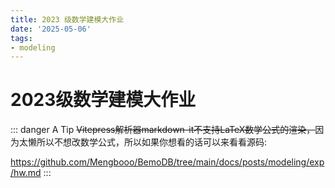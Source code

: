 ```yaml
---
title: 2023 级数学建模大作业
date: '2025-05-06'
tags:
- modeling
---
```


<!-- # 2023 级数学建模大作业

> 选题为 C：按照课堂讲授的内容，对第 9 章中所介绍的算法（最速下降法、牛顿法、
> DFP 算法、BFGS 算法、FR 算法中选取其中 3 个）编程或者调用库函数实现，
> 并给出具体算例。

## 1.案例

求函数 $f (x) = 2x_1^2+x_2^2$ 的极小点。

设初始点为 $x_0=(1, 1)$，$\epsilon = \cfrac {1}{10}$。

## 2.DFP 算法

### 2.1.原理

DFP 算法是一种拟牛顿法，用于求解无约束优化问题。其基本思想是通过迭代地构造一个近似的海森矩阵的逆矩阵（用  $\mathbf{H}_k$  表示第  k  次迭代的近似海森逆矩阵），利用这个近似矩阵来确定搜索方向，从而逐步逼近函数的极小点。该算法避免了直接计算复杂的海森矩阵及其逆矩阵，而是通过每次迭代中函数梯度的变化信息来更新近似矩阵，在一定程度上提高了计算效率。

DFP 算法基本步骤如下：

1. **初始化**：
   - 给定初始点 $\mathbf{x}_0$，设定精度要求 $\epsilon > 0$，初始的近似海森逆矩阵 $\mathbf{H}_0$ 通常设为单位矩阵 $\mathbf{I}$，迭代次数 $k = 0$。
2. **计算梯度**：计算当前点 $\mathbf{x}_k$ 处的函数梯度 $\mathbf{g}_k = \nabla f(\mathbf{x}_k)$。
3. **判断终止条件**：如果 $\|\mathbf{g}_k\| < \epsilon$，则停止迭代，当前点 $\mathbf{x}_k$ 即为近似极小点；否则继续下一步。
4. **确定搜索方向**：计算搜索方向 $\mathbf{p}_k = -\mathbf{H}_k \mathbf{g}_k$。
5. **确定步长**：通过一维搜索（如黄金分割法、二次插值法等）确定合适的步长 $\alpha_k$，使得 $f(\mathbf{x}_k + \alpha_k \mathbf{p}_k)$ 取得极小值。
6. **更新点的位置**：计算新的点 $\mathbf{x}_{k + 1} = \mathbf{x}_k + \alpha_k \mathbf{p}_k$。
7. **计算梯度变化量和位置变化量**：计算 $\mathbf{y}_k = \nabla f(\mathbf{x}_{k + 1}) - \nabla f(\mathbf{x}_k)$ 和 $\mathbf{s}_k = \mathbf{x}_{k + 1} - \mathbf{x}_k$。
8. **更新近似海森逆矩阵**：根据 DFP 公式更新近似海森逆矩阵：
   $$ \mathbf{H}\_{k + 1} = \mathbf{H}\_k + \frac{\mathbf{s}\_k \mathbf{s}\_k^T}{\mathbf{s}\_k^T \mathbf{y}\_k} - \frac{\mathbf{H}\_k \mathbf{y}\_k \mathbf{y}\_k^T \mathbf{H}\_k}{\mathbf{y}\_k^T \mathbf{H}\_k \mathbf{y}\_k} $$
9. **迭代更新**：令 $k = k + 1$，返回步骤 2 继续迭代。

### 2.2.解答

采用 Python，编程如下：

```py
import numpy as np

# 定义函数 f(x)
def f(x):
    return 2 * x[0] ** 2 + x[1] ** 2

# 定义梯度计算函数
def grad_f(x):
    return np.array([4 * x[0], 2 * x[1]])

# DFP 算法实现
def dfp_method(f, grad_f, initial_x, epsilon, max_iter=1000):
    """
    使用 DFP 算法寻找函数的极小点。

    参数:
    f (callable): 目标函数。
    grad_f (callable): 目标函数的梯度函数。
    initial_x (np.ndarray): 初始点。
    epsilon (float): 收敛阈值。
    max_iter (int): 最大迭代次数，默认为 1000。

    返回:
    np.ndarray: 近似极小点。
    list: 迭代过程中所有点的列表。
    """
    x = initial_x
    n = len(x)
    H = np.eye(n)  # 初始化逆 Hessian 矩阵为单位矩阵
    g = grad_f(x)
    history = [x]  # 用于存储迭代过程中的 x 值

    # 固定步长
    ALPHA = 0.1
    # 避免除零的小正数
    EPSILON_DIV = 1e-10

    for _ in range(max_iter):
        if np.linalg.norm(g) < epsilon:  # 检查收敛性
            break

        # 计算搜索方向
        p = -np.dot(H, g)

        # 更新 x 值
        x_new = x + ALPHA * p
        g_new = grad_f(x_new)
        s = x_new - x
        y = g_new - g

        # 计算点积
        sy = np.dot(s, y)
        if sy == 0:
            sy += EPSILON_DIV

        Hs = np.dot(H, s)
        sHs = np.dot(s, Hs)

        # DFP 更新公式
        H = H + np.outer(s, s) / sy - np.outer(Hs, Hs) / sHs

        # 为下一次迭代做准备
        x = x_new
        g = g_new
        history.append(x)

    return x, history

# 初始点
initial_x = np.array([1, 1])
# 收敛阈值
epsilon = 1 / 10

# 执行 DFP 算法
optimal_x, history = dfp_method(f, grad_f, initial_x, epsilon)

print("极小点:", optimal_x)
```

输出结果如下：

```py
极小点: [0.0014867  0.04557862]
```

使用 DFP 算法，我们找到了函数 $f (x) = 2x_1^2 + x_2^2$ 的极小点大约在 $(0.0015, 0.0456)$ 处。非常接近于函数的真实极小点 $(0, 0)$。

## 3.BFGS 算法

### 3.1.原理

BFGS 算法是一种用于无约束优化问题的迭代算法，属于拟牛顿法的一种，以下是其原理介绍：

#### 基本思想

- BFGS 算法通过构造一个正定矩阵来近似目标函数的 Hessian 矩阵的逆，从而避免了直接计算 Hessian 矩阵及其逆，降低了计算复杂度。在每一次迭代中，根据当前的迭代点和梯度信息，更新这个近似矩阵，使得算法能够逐步逼近目标函数的极小点。

#### 算法推导

- 设目标函数为$f(x)$，其梯度为$\nabla f(x)$。在第$k$次迭代时，当前点为$x_k$，梯度为$g_k = \nabla f(x_k)$。
- 我们希望找到一个搜索方向$p_k$，使得沿着这个方向移动能使目标函数值下降。类似于牛顿法，搜索方向$p_k$可以通过求解线性方程组$H_k p_k = -g_k$得到，其中$H_k$是 Hessian 矩阵的近似。
- BFGS 算法使用一个正定矩阵$B_k$来近似$H_k$，即$B_k p_k = -g_k$，从而得到搜索方向$p_k = -B_k^{-1} g_k$。
- 给定步长$\alpha_k$，则下一个迭代点为$x_{k + 1} = x_k + \alpha_k p_k$。
- 为了更新近似矩阵$B_k$，使其更好地逼近 Hessian 矩阵，根据两次迭代之间的梯度差和位置差来构建更新公式。设$s_k = x_{k + 1}-x_k$，$y_k = g_{k + 1}-g_k$，则 BFGS 算法的更新公式为：
  $$
  B_{k + 1}=B_{k}+\frac{y_{k}y_{k}^{T}}{y_{k}^{T}s_{k}}-\frac{B_{k}s_{k}s_{k}^{T}B_{k}}{s_{k}^{T}B_{k}s_{k}}
  $$
- 这个公式的第一项是上一次迭代的近似矩阵$B_k$，第二项是对$B_k$的修正，使得$B_{k + 1}$更好地逼近 Hessian 矩阵在$x_{k + 1}$处的值，第三项是为了保证$B_{k + 1}$的正定性和对称性。

合适的步长$\alpha_k$对于算法的收敛性和效率至关重要。常用的方法有精确线搜索和非精确线搜索。精确线搜索是找到使目标函数$f(x_k+\alpha p_k)$达到最小的$\alpha$值；非精确线搜索则是在一定的条件下，找到一个能使目标函数有足够下降的$\alpha$值，例如采用 Armijo 准则、Wolfe 准则等。

在一定的条件下，BFGS 算法具有全局收敛性和超线性收敛速度。一般要求目标函数$f(x)$是连续可微的，并且其 Hessian 矩阵满足一定的条件。在实际应用中，BFGS 算法通常能在较少的迭代次数内收敛到目标函数的极小点附近。

### 3.2.解答

采用 Python，编程如下：

```py
import numpy as np

# 定义目标函数
def f(x):
    return 2 * x[0] ** 2 + x[1] ** 2

# 定义目标函数的梯度
def grad_f(x):
    return np.array([4 * x[0], 2 * x[1]])

# BFGS 算法实现
def bfgs_method(f, grad_f, initial_x, epsilon, max_iter=1000):
    x = np.array(initial_x, dtype=np.float64)
    n = len(x)
    # 初始化近似海森逆矩阵为单位矩阵
    H = np.eye(n)
    g = grad_f(x)
    history = [x]

    for _ in range(max_iter):
        if np.linalg.norm(g) < epsilon:
            break

        # 计算搜索方向
        p = -np.dot(H, g)

        # 简单固定步长，实际可使用线搜索确定
        alpha = 0.1

        # 更新点的位置
        x_new = x + alpha * p
        g_new = grad_f(x_new)

        s = x_new - x
        y = g_new - g

        # 避免除以零
        sy = np.dot(s, y)
        if sy == 0:
            sy += 1e-10

        # 计算中间变量
        rho = 1 / sy
        I = np.eye(n)

        # BFGS 更新公式
        A = (I - rho * np.outer(s, y))
        B = (I - rho * np.outer(y, s))
        H = np.dot(np.dot(A, H), B) + rho * np.outer(s, s)

        x = x_new
        g = g_new
        history.append(x)

    return x, history

# 初始点
initial_x = [1, 1]
# 收敛阈值
epsilon = 1 / 10

# 执行 BFGS 算法
optimal_x, history = bfgs_method(f, grad_f, initial_x, epsilon)

print("极小点:", optimal_x)
```

输出结果为:

```py
极小点: [0.02050654 0.02558844]
```

## 4.FR算法

FR算法，即Fletcher - Reeves算法，是一种用于求解无约束优化问题的共轭梯度法。

### 4.1.原理
FR算法通过构造一系列共轭方向来逐步逼近函数的极小点。共轭方向具有特殊的性质，使得算法在这些方向上进行搜索时能够有效地收敛到最优解。

考虑无约束优化问题：$\min_{x\in R^n} f(x)$，其中$f(x)$是连续可微的函数。

#### 算法步骤
1. **初始化**：选择初始点$x_0\in R^n$，计算初始梯度$g_0=\nabla f(x_0)$，令$d_0=-g_0$，$k = 0$。
2. **迭代过程**：
    - **线搜索**：通过某种线搜索方法确定步长$\alpha_k$，使得$f(x_k+\alpha_k d_k)=\min_{\alpha\geq0} f(x_k+\alpha d_k)$。
    - **更新点**：计算$x_{k + 1}=x_k+\alpha_k d_k$。
    - **计算新梯度**：计算$g_{k + 1}=\nabla f(x_{k + 1})$。
    - **判断收敛**：如果$\vert\vert g_{k + 1}\vert\vert$小于给定的收敛阈值$\epsilon$，则停止迭代，输出$x_{k + 1}$作为近似最优解；否则，继续下一步。
    - **计算共轭方向**：计算$\beta_{k}=\frac{\vert\vert g_{k + 1}\vert\vert^2}{\vert\vert g_{k}\vert\vert^2}$，然后令$d_{k + 1}=-g_{k + 1}+\beta_{k}d_{k}$。这里的$\beta_{k}$是FR算法的关键参数，它使得搜索方向$d_{k}$与$d_{k + 1}$关于海森矩阵共轭（在精确线搜索的条件下）。
3. **重复迭代**：令$k = k + 1$，返回步骤2继续迭代，直到满足收敛条件。

#### 收敛性
在一定的条件下，FR算法具有全局收敛性。例如，当目标函数$f(x)$是二次函数且具有正定的海森矩阵时，FR算法在有限步内可以收敛到全局最优解。对于一般的非二次函数，在适当的假设下，FR算法也能够收敛到局部最优解。

FR算法具有计算量小、存储需求低等优点，适用于求解大规模无约束优化问题。但它对目标函数的性质有一定要求，并且在某些情况下可能收敛较慢。

### 4.2.解答

采用 Python，编程如下：

```py
import numpy as np
from scipy.optimize import line_search

# 定义目标函数
def f(x):
    return 2 * x[0] ** 2 + x[1] ** 2

# 定义目标函数的梯度
def grad_f(x):
    return np.array([4 * x[0], 2 * x[1]])

# FR 算法实现
def fr_method(f, grad_f, initial_x, epsilon, max_iter=1000):
    x = np.array(initial_x, dtype=np.float64)
    g = grad_f(x)
    d = -g
    history = [x]

    for _ in range(max_iter):
        if np.linalg.norm(g) < epsilon:
            break

        # 线搜索确定步长
        alpha = line_search(f, grad_f, x, d)[0]
        if alpha is None:
            print("线搜索未找到合适的步长，终止迭代。")
            break

        # 更新点的位置
        x = x + alpha * d
        g_new = grad_f(x)

        # 计算 FR 算法中的 beta
        beta = np.linalg.norm(g_new) ** 2 / np.linalg.norm(g) ** 2

        # 更新搜索方向
        d = -g_new + beta * d
        g = g_new

        history.append(x)

    return x, history

# 初始点
initial_x = [1, 1]
# 收敛阈值
epsilon = 1 / 10

# 执行 FR 算法
optimal_x, history = fr_method(f, grad_f, initial_x, epsilon)

print("极小点:", optimal_x)
```

其输出结果为：

```py
极小点: [2.77555756e-17 5.55111512e-17]
```

值已经非常接近零，从数值计算的角度来看，可以认为已经收敛到极小点了。

## 算法比较和实验总结

如果问题规模较大且对计算效率和收敛速度要求较高，BFGS 算法是更好的选择；DFP 算法在一般的无约束优化问题中也能表现出不错的性能；FR 算法由于其低存储需求的特点，在内存资源有限或处理大规模问题时具有一定优势，尽管它的收敛速度相对较慢。 -->

# 2023级数学建模大作业

::: danger A Tip
~~Vitepress解析器markdown-it不支持LaTeX数学公式的渲染，~~因为太懒所以不想改数学公式，所以如果你想看的话可以来看看源码:

https://github.com/Mengbooo/BemoDB/tree/main/docs/posts/modeling/exp/hw.md
:::
